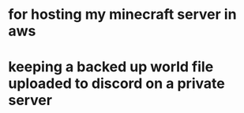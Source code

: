 # for hosting my minecraft server in aws
# keeping a backed up world file uploaded to discord on a private server
